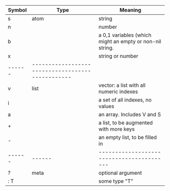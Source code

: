 

|Symbol| Type | Meaning                                 |
|------|------|-----------------------------------------|
| s    | atom | string                                  |
| n    |      | number                                  |
| b    |      | a 0,1 variables (which might an empty or non-nil string. |
| x    |      | string or number                        |
|------|------------------------------------------------|
| v    | list | vector: a list with all numeric indexes |
| i    |      | a set of all indexes, no values         |
| a    |      | an array. Includes V and S              | 
| +    |      | a list, to be augmented with more keys  |   
| -    |      | an empty list, to be filled in          |
|------|------|-----------------------------------------|
| ?    | meta | optional argument                       |
| : T  |      | some type "T"                           | 
